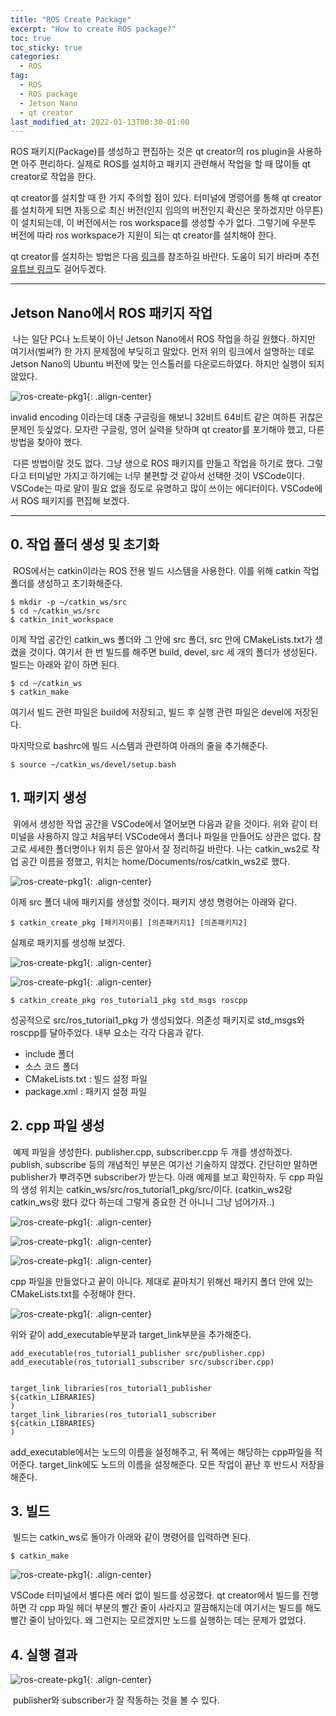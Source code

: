 ```yaml
---
title: "ROS Create Package"
excerpt: "How to create ROS package?"
toc: true
toc_sticky: true
categories:
  - ROS
tag:
  - ROS
  - ROS package
  - Jetson Nano
  - qt creator
last_modified_at: 2022-01-13T00:30-01:00
---
```


ROS 패키지(Package)를 생성하고 편집하는 것은 qt creator의 ros plugin을 사용하면 아주 편리하다. 실제로 ROS를 설치하고 패키지 관련해서 작업을 할 때 많이들 qt creator로 작업을 한다.

qt creator를 설치할 때 한 가지 주의할 점이 있다. 터미널에 명령어를 통해 qt creator를 설치하게 되면 자동으로 최신 버전(인지 임의의 버전인지 확신은 못하겠지만 아무튼)이 설치되는데, 이 버전에서는 ros workspace를 생성할 수가 없다. 그렇기에 우분투 버전에 따라 ros workspace가 지원이 되는 qt creator를 설치해야 한다.

qt creator를 설치하는 방법은 다음 [링크](https://ros-qtc-plugin.readthedocs.io/en/latest/_source/How-to-Install-Users.html)를 참조하길 바란다. 도움이 되기 바라며 추천 [유튜브 링크](https://www.youtube.com/watch?v=Wes4QUIV6G8&list=PL5rGJe4zWqzc7aOUF8xdA4_Yyu6HQXi_o&index=4)도 걸어두겠다.

---

## **Jetson Nano에서 ROS 패키지 작업**

 나는 일단 PC나 노트북이 아닌 Jetson Nano에서 ROS 작업을 하길 원했다. 하지만 여기서(벌써?) 한 가지 문제점에 부딪히고 말았다. 먼저 위의 링크에서 설명하는 데로 Jetson Nano의 Ubuntu 버전에 맞는 인스톨러를 다운로드하였다. 하지만 실행이 되지 않았다.

![ros-create-pkg1](/assets/images/ros-create-pkg/ros-create-pkg1.png){: .align-center}

invalid encoding 이라는데 대충 구글링을 해보니 32비트 64비트 같은 여하튼 귀찮은 문제인 듯싶었다. 모자란 구글링, 영어 실력을 탓하며 qt creator를 포기해야 했고, 다른 방법을 찾아야 했다.

 다른 방법이랄 것도 없다. 그냥 생으로 ROS 패키지를 만들고 작업을 하기로 했다. 그렇다고 터미널만 가지고 하기에는 너무 불편할 것 같아서 선택한 것이 VSCode이다. VSCode는 따로 말이 필요 없을 정도로 유명하고 많이 쓰이는 에디터이다. VSCode에서 ROS 패키지를 편집해 보겠다.

---

## **0\. 작업 폴더 생성 및 초기화**

 ROS에서는 catkin이라는 ROS 전용 빌드 시스템을 사용한다. 이를 위해 catkin 작업 폴더를 생성하고 초기화해준다.

```
$ mkdir -p ~/catkin_ws/src
$ cd ~/catkin_ws/src
$ catkin_init_workspace
```

이제 작업 공간인 catkin\_ws 폴더와 그 안에 src 폴더, src 안에 CMakeLists.txt가 생겼을 것이다. 여기서 한 번 빌드를 해주면 build, devel, src 세 개의 폴더가 생성된다. 빌드는 아래와 같이 하면 된다.

```
$ cd ~/catkin_ws
$ catkin_make
```

여기서 빌드 관련 파일은 build에 저장되고, 빌드 후 실행 관련 파일은 devel에 저장된다.

마지막으로 bashrc에 빌드 시스템과 관련하여 아래의 줄을 추가해준다.

```
$ source ~/catkin_ws/devel/setup.bash
```

## **1\. 패키지 생성**

 위에서 생성한 작업 공간을 VSCode에서 열어보면 다음과 같을 것이다. 위와 같이 터미널을 사용하지 않고 처음부터 VSCode에서 폴더나 파일을 만들어도 상관은 없다. 참고로 세세한 폴더명이나 위치 등은 알아서 잘 정리하길 바란다. 나는 catkin\_ws2로 작업 공간 이름을 정했고, 위치는 home/Documents/ros/catkin\_ws2로 했다.

![ros-create-pkg1](/assets/images/ros-create-pkg/ros-create-pkg2.png){: .align-center}

이제 src 폴더 내에 패키지를 생성할 것이다. 패키지 생성 명령어는 아래와 같다.

```
$ catkin_create_pkg [패키지이름] [의존패키지1] [의존패키지2]
```

실제로 패키지를 생성해 보겠다.

![ros-create-pkg1](/assets/images/ros-create-pkg/ros-create-pkg3.png){: .align-center}

![ros-create-pkg1](/assets/images/ros-create-pkg/ros-create-pkg4.png){: .align-center}

```
$ catkin_create_pkg ros_tutorial1_pkg std_msgs roscpp
```

성공적으로 src/ros\_tutorial1\_pkg 가 생성되었다. 의존성 패키지로 std\_msgs와 roscpp를 달아주었다. 내부 요소는 각각 다음과 같다.

-   include 폴더
-   소스 코드 폴더
-   CMakeLists.txt : 빌드 설정 파일
-   package.xml : 패키지 설정 파일

## **2\. cpp 파일 생성**

 예제 파일을 생성한다. publisher.cpp, subscriber.cpp 두 개를 생성하겠다. publish, subscribe 등의 개념적인 부분은 여기선 기술하지 않겠다. 간단히만 말하면 publisher가 뿌려주면 subscriber가 받는다. 아래 예제를 보고 확인하자. 두 cpp 파일의 생성 위치는 catkin\_ws/src/ros\_tutorial1\_pkg/src/이다. (catkin\_ws2랑 catkin\_ws랑 왔다 갔다 하는데 그렇게 중요한 건 아니니 그냥 넘어가자..)

![ros-create-pkg1](/assets/images/ros-create-pkg/ros-create-pkg5.png){: .align-center}

![ros-create-pkg1](/assets/images/ros-create-pkg/ros-create-pkg6.png){: .align-center}

![ros-create-pkg1](/assets/images/ros-create-pkg/ros-create-pkg7.png){: .align-center}

cpp 파일을 만들었다고 끝이 아니다. 제대로 끝마치기 위해선 패키지 폴더 안에 있는 CMakeLists.txt를 수정해야 한다.

![ros-create-pkg1](/assets/images/ros-create-pkg/ros-create-pkg8.png){: .align-center}

위와 같이 add\_executable부분과 target\_link부분을 추가해준다.

```
add_executable(ros_tutorial1_publisher src/publisher.cpp)
add_executable(ros_tutorial1_subscriber src/subscriber.cpp)


target_link_libraries(ros_tutorial1_publisher
${catkin_LIBRARIES}
)
target_link_libraries(ros_tutorial1_subscriber
${catkin_LIBRARIES}
)
```

add\_executable에서는 노드의 이름을 설정해주고, 뒤 쪽에는 해당하는 cpp파일을 적어준다. target\_link에도 노드의 이름을 설정해준다. 모든 작업이 끝난 후 반드시 저장을 해준다.

## **3\. 빌드**

 빌드는 catkin\_ws로 돌아가 아래와 같이 명령어를 입력하면 된다.

```
$ catkin_make
```

![ros-create-pkg1](/assets/images/ros-create-pkg/ros-create-pkg9.png){: .align-center}

VSCode 터미널에서 별다른 에러 없이 빌드를 성공했다. qt creator에서 빌드를 진행하면 각 cpp 파일 헤더 부분의 빨간 줄이 사라지고 깔끔해지는데 여기서는 빌드를 해도 빨간 줄이 남아있다. 왜 그런지는 모르겠지만 노드를 실행하는 데는 문제가 없었다.

## **4\. 실행 결과**

![ros-create-pkg1](/assets/images/ros-create-pkg/ros-create-pkg10.png){: .align-center}

 publisher와 subscriber가 잘 작동하는 것을 볼 수 있다.
